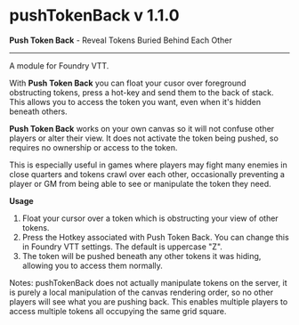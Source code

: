 # pushTokenBack v 1.1.0
**Push Token Back** - Reveal Tokens Buried Behind Each Other
***
A module for Foundry VTT.

With **Push Token Back** you can float your cusor over foreground obstructing tokens, press a hot-key and send them to the back of stack. This allows you to access the token you want, even when it's hidden beneath others.

**Push Token Back** works on your own canvas so it will not confuse other players or alter their view. It does not activate the token being pushed, so requires no ownership or access to the token.

This is especially useful in games where players may fight many enemies in close quarters and tokens crawl over each other, occasionally preventing a player or GM from being able to see or manipulate the token they need.

**Usage**
1. Float your cursor over a token which is obstructing your view of other tokens.
2. Press the Hotkey associated with Push Token Back. You can change this in Foundry VTT settings. The default is uppercase "Z".  
3. The token will be pushed beneath any other tokens it was hiding, allowing you to access them normally.

Notes: pushTokenBack does not actually manipulate tokens on the server, it is purely a local manipulation of the canvas rendering order, so no other players will see what you are pushing back. This enables multiple players to access multiple tokens all occupying the same grid square.

